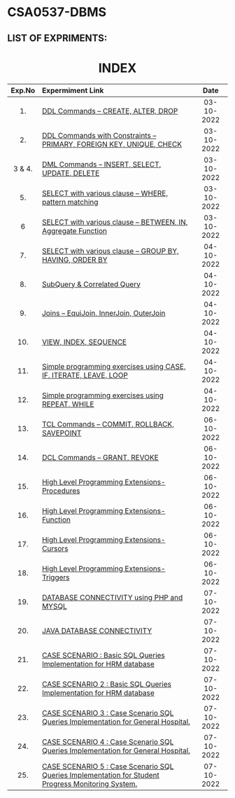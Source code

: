 # CSA0537-DBMS
## LIST OF EXPRIMENTS:

<h1 align="center"> INDEX </h1>



|Exp.No 		|Expermiment Link  	|Date 	|
|:---:|:---|:---:|
|1.		|[DDL Commands – CREATE, ALTER, DROP ](#exp1 )	|03-10-2022	|
|2.		|[DDL Commands with Constraints – PRIMARY, FOREIGN KEY, UNIQUE, CHECK ](#exp2)<br/>	|03-10-2022		|
|3 & 4.		|[DML Commands – INSERT, SELECT, UPDATE, DELETE ](#exp3)<br/>	|03-10-2022		|
|5.		|[SELECT with various clause – WHERE, pattern matching ](#exp5)<br/>	|03-10-2022		|
|6		|[SELECT with various clause – BETWEEN, IN, Aggregate Function ](#exp6)<br/>	|03-10-2022		|
|7.		|[SELECT with various clause – GROUP BY, HAVING, ORDER BY ](#exp7)<br/>	|04-10-2022			|
|8.		|[SubQuery & Correlated Query ](#exp8)<br/>	|  04-10-2022	     	|
|9.		|[Joins – EquiJoin, InnerJoin, OuterJoin](#exp9)<br/>	| 04-10-2022	 	|
|10.		|[VIEW, INDEX, SEQUENCE ](#exp10)<br/>	|  04-10-2022		|
|11.		|[Simple programming  exercises using CASE, IF, ITERATE, LEAVE, LOOP ](#exp11)<br/>	| 04-10-2022			|
|12.		|[Simple programming  exercises using REPEAT, WHILE](#exp12)<br/>	|  04-10-2022	    |
|13.		|[TCL Commands – COMMIT, ROLLBACK, SAVEPOINT ](#exp13)<br/>	| 06-10-2022 		|
|14.		|[DCL Commands – GRANT, REVOKE ](#exp14)<br/>	|     06-10-2022 				|
|15.		|[High Level Programming Extensions-Procedures ](#exp15)<br/>	|   06-10-2022 		 	|
|16.		|[High Level Programming Extensions-Function ](#exp16)<br/>	|    06-10-2022 				|
|17.		|[High Level Programming Extensions-Cursors ](#exp17)<br/>	|     06-10-2022 				|
|18.		|[High Level Programming Extensions-Triggers](#exp18)<br/>	|  06-10-2022 		 		|
|19.		|[DATABASE CONNECTIVITY using PHP and MYSQL ](#exp18)<br/>	|  07-10-2022    	|
|20.		|[JAVA DATABASE CONNECTIVITY ](#exp20)<br/>	| 07-10-2022   	|07-10-2022 
|21.		|[CASE SCENARIO : Basic SQL Queries Implementation for HRM database](#exp21)<br/>	|   07-10-2022   	|
|22.		|[CASE SCENARIO 2 : Basic SQL Queries Implementation for HRM database](#exp22)<br/>	|   07-10-2022      	|
|23.		|[CASE SCENARIO 3 : Case Scenario SQL Queries Implementation for General Hospital.](#exp23)<br/>	|  07-10-2022    	|
|24.		|[CASE SCENARIO 4 : Case Scenario SQL Queries Implementation for General Hospital.](#exp24)<br/>	| 07-10-2022     	|
|25.		|[CASE SCENARIO 5 : Case Scenario SQL Queries Implementation for Student Progress Monitoring System. ](#exp25)<br/>	|  07-10-2022  		|

